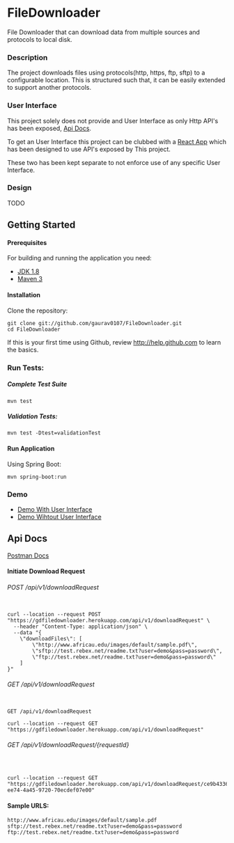# FileDownloader

File Downloader that can download data from multiple sources and protocols to local disk.

### Description

The project downloads files using protocols(http, https, ftp, sftp) to a configurable location. This is structured such that, it can be easily extended to support another protocols.


### User Interface
This project solely does not provide and User Interface as only Http API's has been exposed, 
[Api Docs](https://documenter.getpostman.com/view/437815/Rzn6v2zk).

To get an User Interface this project can be clubbed with a 
[React App](https://github.com/gaurav0107/filedownloaderUi-react) which has been designed to use API's exposed by This project.

These two has been kept separate to not enforce use of any specific User Interface.


### Design
TODO


## Getting Started

#### Prerequisites

For building and running the application you need:

- [JDK 1.8](http://www.oracle.com/technetwork/java/javase/downloads/jdk8-downloads-2133151.html)
- [Maven 3](https://maven.apache.org)

#### Installation

Clone the repository:

  ```shell
  git clone git://github.com/gaurav0107/FileDownloader.git
  cd FileDownloader
  ```

If this is your first time using Github, review http://help.github.com to learn the basics.

### Run Tests:

##### Complete Test Suite

```shell
mvn test
```

##### Validation Tests:
```shell
mvn test -Dtest=validationTest
```

#### Run Application

Using Spring Boot:
```shell
mvn spring-boot:run
```


### Demo
* [Demo With User Interface](https://filedownloaderui-react.herokuapp.com/)
* [Demo Wihtout User Interface](https://gdfiledownloader.herokuapp.com/api/v1/downloadRequest)

## Api Docs
[Postman Docs](https://documenter.getpostman.com/view/437815/Rzn6v2zk)


#### Initiate Download Request

###### POST /api/v1/downloadRequest

```curl

curl --location --request POST "https://gdfiledownloader.herokuapp.com/api/v1/downloadRequest" \
  --header "Content-Type: application/json" \
  --data "{
    \"downloadFiles\": [
        \"http://www.africau.edu/images/default/sample.pdf\",
        \"sftp://test.rebex.net/readme.txt?user=demo&pass=password\",
        \"ftp://test.rebex.net/readme.txt?user=demo&pass=password\"
    ]
}"

```

###### GET /api/v1/downloadRequest

```$xslt

GET /api/v1/downloadRequest

curl --location --request GET "https://gdfiledownloader.herokuapp.com/api/v1/downloadRequest"
```

###### GET /api/v1/downloadRequest/{requestId}

```


curl --location --request GET "https://gdfiledownloader.herokuapp.com/api/v1/downloadRequest/ce9b4336-ee74-4a45-9720-70ecdef07e00"
```



#### Sample URLS:
```$xslt
http://www.africau.edu/images/default/sample.pdf
sftp://test.rebex.net/readme.txt?user=demo&pass=password
ftp://test.rebex.net/readme.txt?user=demo&pass=password
```
